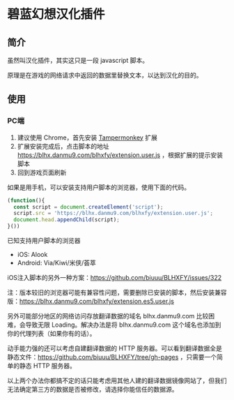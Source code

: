# 碧蓝幻想汉化插件
## 简介
虽然叫汉化插件，其实这只是一段 javascript 脚本。

原理是在游戏的网络请求中返回的数据里替换文本，以达到汉化的目的。

## 使用
### PC端
1. 建议使用 Chrome，首先安装 [Tampermonkey](https://tampermonkey.net/) 扩展
2. 扩展安装完成后，点击脚本的地址 https://blhx.danmu9.com/blhxfy/extension.user.js ，根据扩展的提示安装脚本
3. 回到游戏页面刷新

如果是用手机，可以安装支持用户脚本的浏览器，使用下面的代码。
```javascript
(function(){
  const script = document.createElement('script');
  script.src = 'https://blhx.danmu9.com/blhxfy/extension.user.js';
  document.head.appendChild(script);
}())
```
已知支持用户脚本的浏览器
- iOS: Alook
- Android: Via/Kiwi/米侠/荟萃

iOS注入脚本的另外一种方案：https://github.com/biuuu/BLHXFY/issues/322

注：版本较旧的浏览器可能有兼容性问题，需要删除已安装的脚本，然后安装兼容版：https://blhx.danmu9.com/blhxfy/extension.es5.user.js

另外可能部分地区的网络访问存放翻译数据的域名 blhx.danmu9.com 比较困难，会导致无限 Loading。解决办法是将 blhx.danmu9.com 这个域名也添加到你的代理列表（如果你有的话）。

动手能力强的还可以考虑自建翻译数据的 HTTP 服务器。可以看到翻译数据全是静态文件：https://github.com/biuuu/BLHXFY/tree/gh-pages ，只需要一个简单的静态 HTTP 服务器。

以上两个办法你都搞不定的话只能考虑用其他人建的翻译数据镜像网站了，但我们无法确定第三方的数据是否被修改，请选择你能信任的数据源。
